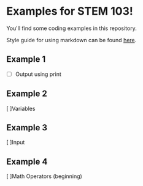 # Examples for STEM 103!
You'll find some coding examples in this repository.

Style guide for using markdown can be found [here](https://docs.github.com/en/get-started/writing-on-github/getting-started-with-writing-and-formatting-on-github/basic-writing-and-formatting-syntax).

## Example 1
-[ ] Output using print

## Example 2 
[ ]Variables

## Example 3 
[ ]Input

## Example 4 
[ ]Math Operators (beginning)
